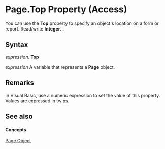 
# Page.Top Property (Access)

You can use the  **Top** property to specify an object's location on a form or report. Read/write **Integer**. .


## Syntax

 _expression_. **Top**

 _expression_ A variable that represents a **Page** object.


## Remarks

In Visual Basic, use a numeric expression to set the value of this property. Values are expressed in twips.


## See also


#### Concepts


[Page Object](6351b0ea-bd07-5ee6-ea20-0d410e09d939.md)
